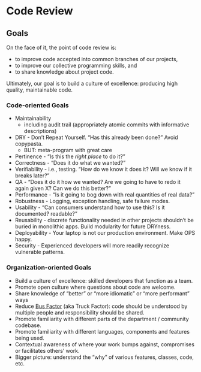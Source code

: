 # Code Review

## Goals

On the face of it, the point of code review is:

* to improve code accepted into common branches of our projects,
* to improve our collective programming skills, and
* to share knowledge about project code.

Ultimately, our goal is to build a culture of excellence: producing high quality, maintainable code.

### Code-oriented Goals

* Maintainability
  * including audit trail (appropriately atomic commits with informative descriptions)
* DRY - Don’t Repeat Yourself.  “Has this already been done?”  Avoid copypasta.
  * BUT:  meta-program with great care
* Pertinence - “Is this the *right place* to do it?”
* Correctness - “Does it do what we wanted?”
* Verifiability - i.e., testing.  “How do we know it does it?  Will we know if it breaks later?”
* QA - “Does it do it how we wanted? Are we going to have to redo it again given X? Can we do this better?”
* Performance - “Is it going to bog down with real quantities of real data?”
* Robustness - Logging, exception handling, safe failure modes.
* Usability - “Can consumers understand how to use this? Is it documented? readable?”
* Reusability - discrete functionality needed in other projects shouldn’t be buried in monolithic apps.  Build modularity for future DRYness.
* Deployability - Your laptop is not our production environment.  Make OPS happy.
* Security - Experienced developers will more readily recognize vulnerable patterns.

### Organization-oriented Goals

* Build a culture of excellence: skilled developers that function as a team.
* Promote open culture where questions about code are welcome.
* Share knowledge of “better” or “more idiomatic” or “more performant” ways
* Reduce [Bus Factor](https://en.wikipedia.org/wiki/Bus_factor) (aka Truck Factor): code should be understood by multiple people and responsibility should be shared.
* Promote familiarity with different parts of the department / community codebase.
* Promote familiarity with different languages, components and features being used.
* Contextual awareness of where your work bumps against, compromises or facilitates others’ work.
* Bigger picture: understand the “why” of various features, classes, code, etc.

